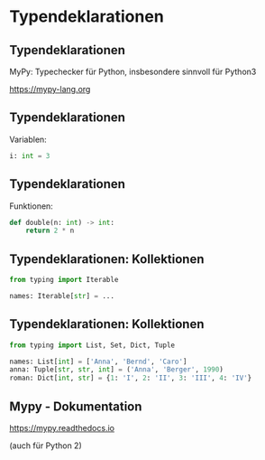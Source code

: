 # Typendeklarationen

## Typendeklarationen

MyPy: Typechecker für Python, insbesondere sinnvoll für Python3

https://mypy-lang.org

## Typendeklarationen

Variablen:

```py
i: int = 3
```

## Typendeklarationen

Funktionen:

```py
def double(n: int) -> int:
    return 2 * n
```

## Typendeklarationen: Kollektionen

```py
from typing import Iterable

names: Iterable[str] = ...
```

## Typendeklarationen: Kollektionen

```py
from typing import List, Set, Dict, Tuple

names: List[int] = ['Anna', 'Bernd', 'Caro']
anna: Tuple[str, str, int] = ('Anna', 'Berger', 1990)
roman: Dict[int, str] = {1: 'I', 2: 'II', 3: 'III', 4: 'IV'}
```

## Mypy - Dokumentation

https://mypy.readthedocs.io

(auch für Python 2)
